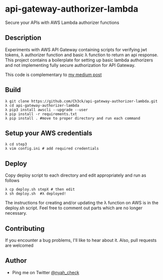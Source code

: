 # api-gateway-authorizer-lambda
Secure your APIs with AWS Lambda authorizer functions


## Description
Experiments with AWS API Gateway containing scripts for verifying jwt tokens, λ authorizer function and basic λ function to return an api response. This project contains a boilerplate for setting up basic lambda authorizers and not implementing fully secure authorization for API Gateway.

This code is complementary to [my medium post](https://medium.com/@checko)

## Build
```
λ git clone https://github.com/Ch3ck/api-gateway-authorizer-lambda.git
λ cd api-gateway-authorizer-lambda
λ pip3 install awscli --upgrade --user
λ pip install -r requirements.txt
λ pip install . #move to proper directory and run each command
```

## Setup your AWS credentials
```
λ cd step3
λ vim config.ini # add required credentials
```

## Deploy
Copy deploy script to each directory and edit appropriately and run as follows
```
λ cp deploy.sh stepX # then edit
λ sh deploy.sh  #λ deployed!
```
The instructions for creating and/or updating the λ function on AWS is in the deploy.sh script. Feel free to comment out parts which are no longer necessary.

## Contributing
If you encounter a bug problems, I'll like to hear about it. Also, pull requests are welcomed

## Author
- Ping me on Twitter [@nyah_check](https://twitter.com/nyah_check)